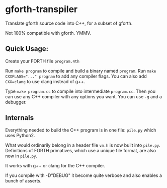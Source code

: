 # gforth-transpiler
Translate gforth source code into C++, for a subset of gforth.

Not 100% compatible with gforth.  YMMV.

## Quick Usage:

Create your FORTH file `program.4th`

Run `make program` to compile and build a binary named `program`.
Run `make CXXFLAGS="..." program` to add any compiler flags.
You can also add `CXX=clang` to use clang instead of g++.

Type `make program.cc` to compile into intermediate `program.cc`.
Then you can use any C++ compiler with any options you want.  You can use `-g`
and a debugger.

## Internals

Everything needed to build the C++ program is in one file: `pile.py`
which uses Python2.

What would ordinarily belong in a header file `vm.h` is now built into
`pile.py`.  Definitions of FORTH primatives, which use a unique file
format, are also now in `pile.py`.

It works with g++ or clang for the C++ compiler.

If you compile with -D"DEBUG" it become quite verbose and also enables
a bunch of asserts.

